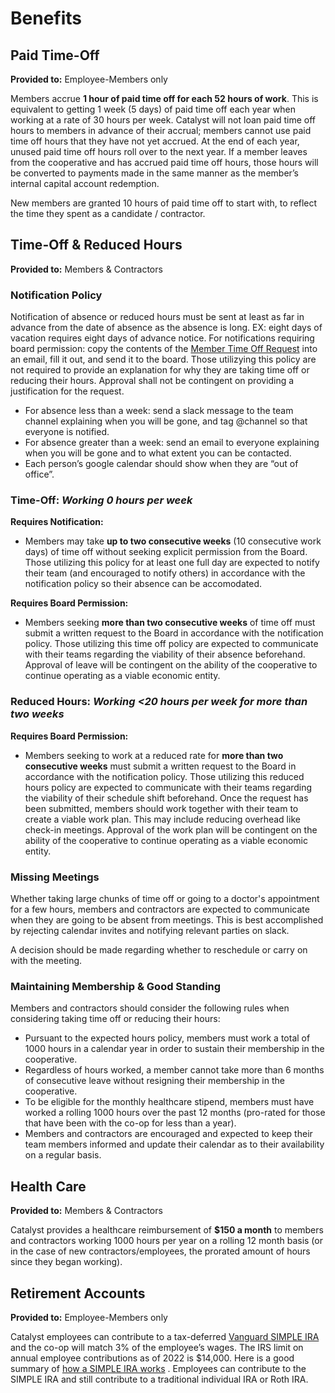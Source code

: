 # Benefits

## Paid Time-Off

**Provided to:** Employee-Members only

Members accrue **1 hour of paid time off for each 52 hours of work**. This is equivalent to getting 1 week (5 days) of paid time off each year when working at a rate of 30 hours per week. Catalyst will not loan paid time off hours to members in advance of their accrual; members cannot use paid time off hours that they have not yet accrued. At the end of each year, unused paid time off hours roll over to the next year. If a member leaves from the cooperative and has accrued paid time off hours, those hours will be converted to payments made in the same manner as the member’s internal capital account redemption.

New members are granted 10 hours of paid time off to start with, to reflect the time they spent as a candidate / contractor.

## Time-Off & Reduced Hours

**Provided to:** Members & Contractors

### Notification Policy
Notification of absence or reduced hours must be sent at least as far in advance from the date of absence as the absence is long. EX: eight days of vacation requires eight days of advance notice. 
For notifications requiring board permission: copy the contents of the [Member Time Off Request](https://docs.google.com/document/d/1nzaVzdXkwDmj9VqEh0vboRlbJo8-4Izs80K_0QuImJA/edit) into an email, fill it out, and send it to the board. Those utilizying this policy are not required to provide an explanation for why they are taking time off or reducing their hours. Approval shall not be contingent on providing a justification for the request.
- For absence less than a week: send a slack message to the team channel explaining when you will be gone, and tag @channel so that everyone is notified.
- For absence greater than a week: send an email to everyone explaining when you will be gone and to what extent you can be contacted.
- Each person’s google calendar should show when they are “out of office”.

### Time-Off: *Working 0 hours per week*

**Requires Notification:**

- Members may take **up to two consecutive weeks** (10 consecutive work days) of time off without seeking explicit permission from the Board. Those utilizing this policy for at least one full day are expected to notify their team (and encouraged to notify others) in accordance with the notification policy so their absence can be accomodated. 

**Requires Board Permission:**

- Members seeking **more than two consecutive weeks** of time off must  submit a written request to the Board in accordance with the notification policy. Those utilizing this time off policy are expected to communicate with their teams regarding the viability of their absence beforehand. Approval of leave will be contingent on the ability of the cooperative to continue operating as a viable economic entity. 

### Reduced Hours: *Working <20 hours per week for more than two weeks*

**Requires Board Permission:**

- Members seeking to work at a reduced rate for **more than two consecutive weeks** must submit a written request to the Board in accordance with the notification policy. Those utilizing this reduced hours policy are expected to communicate with their teams regarding the viability of their schedule shift beforehand. Once the request has been submitted, members should  work together with their team to create a viable work plan. This may include reducing overhead like check-in meetings. Approval of the work plan will be contingent on the ability of the cooperative to continue operating as a viable economic entity. 

### Missing Meetings
Whether taking large chunks of time off or going to a doctor's appointment for a few hours, members and contractors are expected to communicate when they are going to be absent from meetings. This is best accomplished by rejecting calendar invites and notifying relevant parties on slack.

A decision should be made regarding whether to reschedule or carry on with the meeting.   

### Maintaining Membership & Good Standing
Members and contractors should consider the following rules when considering taking time off or reducing their hours:
- Pursuant to the expected hours policy, members  must work a total of 1000 hours in a calendar year in order to sustain their membership in the cooperative. 
- Regardless of hours worked, a member cannot take more than 6 months of consecutive leave without resigning their membership in the cooperative. 
- To be eligible for the monthly healthcare stipend, members must have worked a rolling 1000 hours over the past 12 months (pro-rated for those that have been with the co-op for less than a year). 
- Members and contractors are encouraged and expected  to keep their team members informed and update their calendar as to their availability on a regular basis.

## Health Care

**Provided to:** Members & Contractors

Catalyst provides a healthcare reimbursement of **$150 a month** to members and contractors working 1000 hours per year on a rolling 12 month basis (or in the case of new contractors/employees, the prorated amount of hours since they began working).

## Retirement Accounts

**Provided to:** Employee-Members only

Catalyst employees can contribute to a tax-deferred [Vanguard SIMPLE IRA](https://investor.vanguard.com/small-business-retirement-plans/simple-ira) and the co-op will match 3% of the employee’s wages. The IRS limit on annual employee contributions as of 2022 is $14,000. Here is a good summary of [how a SIMPLE IRA works](https://www.paychex.com/articles/employee-benefits/what-is-a-simple-ira) . Employees can contribute to the SIMPLE IRA and still contribute to a traditional individual IRA or Roth IRA.
